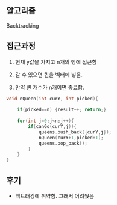 ## 알고리즘

Backtracking

## 접근과정

1. 현재 y값을 가지고 n개의 행에 접근함

2. 갈 수 있으면 퀸을 벡터에 넣음. 

3. 만약 퀸 개수가 n개이면 종료함.

```cpp
void nQueen(int curY, int picked){
    
    if(picked==n) {result++; return;}
    
    for(int j=0;j<n;j++){
        if(canGo(curY,j)){
            queens.push_back({curY,j});
            nQueen(curY+1,picked+1);
            queens.pop_back();
        }
    }
}
```

## 후기
- 백트래킹에 취약함. 그래서 어려웠음
